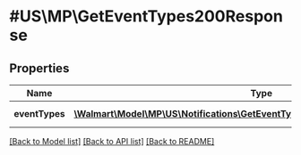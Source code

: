 # #US\MP\GetEventTypes200Response

## Properties

Name | Type | Description | Notes
------------ | ------------- | ------------- | -------------
**eventTypes** | [**\Walmart\Model\MP\US\Notifications\GetEventTypes200ResponseEventTypesInner[]**](GetEventTypes200ResponseEventTypesInner.md) | List of event types | [optional]


[[Back to Model list]](../) [[Back to API list]](../../Api/US/MP) [[Back to README]](../../README.md)
